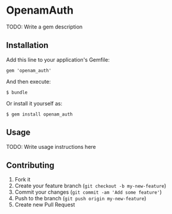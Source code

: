# OpenamAuth

TODO: Write a gem description

## Installation

Add this line to your application's Gemfile:

    gem 'openam_auth'

And then execute:

    $ bundle

Or install it yourself as:

    $ gem install openam_auth

## Usage

TODO: Write usage instructions here

## Contributing

1. Fork it
2. Create your feature branch (`git checkout -b my-new-feature`)
3. Commit your changes (`git commit -am 'Add some feature'`)
4. Push to the branch (`git push origin my-new-feature`)
5. Create new Pull Request
